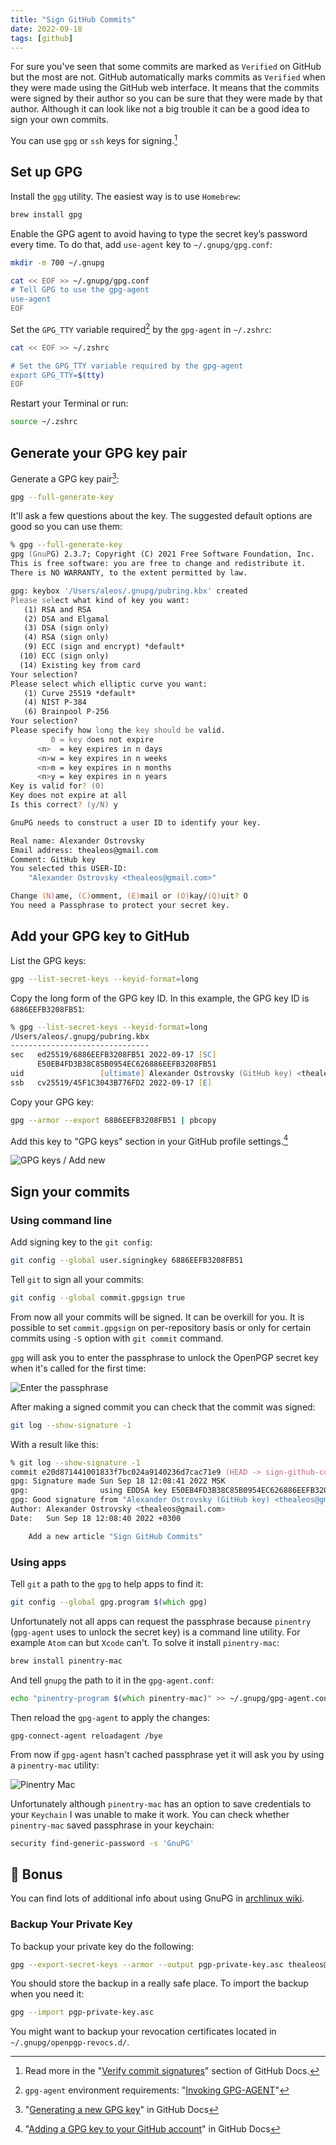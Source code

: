 ```yaml
---
title: "Sign GitHub Commits"
date: 2022-09-18
tags: [github]
---
```


For sure you've seen that some commits are marked as `Verified` on GitHub but the most are not. GitHub automatically marks commits as `Verified` when they were made using the GitHub web interface. It means that the commits were signed by their author so you can be sure that they were made by that author. Although it can look like not a big trouble it can be a good idea to sign your own commits.

You can use `gpg` or `ssh` keys for signing.[^verify-commit-signatures]

## Set up GPG

Install the [`gpg`][gnupg] utility. The easiest way is to use `Homebrew`:

```zsh
brew install gpg
```

Enable the GPG agent to avoid having to type the secret key’s password every time. To do that, add `use-agent` key to `~/.gnupg/gpg.conf`:

```zsh
mkdir -m 700 ~/.gnupg

cat << EOF >> ~/.gnupg/gpg.conf
# Tell GPG to use the gpg-agent
use-agent
EOF
```

Set the `GPG_TTY` variable required[^gpg-agent-env-requirements] by the `gpg-agent` in `~/.zshrc`:

```zsh
cat << EOF >> ~/.zshrc

# Set the GPG_TTY variable required by the gpg-agent
export GPG_TTY=$(tty)
EOF
```

Restart your Terminal or run:

```zsh
source ~/.zshrc
```

## Generate your GPG key pair

Generate a GPG key pair[^gen-new-gpg-key]:

```zsh
gpg --full-generate-key
```

It'll ask a few questions about the key. The suggested default options are good so you can use them:

```zsh
% gpg --full-generate-key
gpg (GnuPG) 2.3.7; Copyright (C) 2021 Free Software Foundation, Inc.
This is free software: you are free to change and redistribute it.
There is NO WARRANTY, to the extent permitted by law.

gpg: keybox '/Users/aleos/.gnupg/pubring.kbx' created
Please select what kind of key you want:
   (1) RSA and RSA
   (2) DSA and Elgamal
   (3) DSA (sign only)
   (4) RSA (sign only)
   (9) ECC (sign and encrypt) *default*
  (10) ECC (sign only)
  (14) Existing key from card
Your selection? 
Please select which elliptic curve you want:
   (1) Curve 25519 *default*
   (4) NIST P-384
   (6) Brainpool P-256
Your selection? 
Please specify how long the key should be valid.
         0 = key does not expire
      <n>  = key expires in n days
      <n>w = key expires in n weeks
      <n>m = key expires in n months
      <n>y = key expires in n years
Key is valid for? (0) 
Key does not expire at all
Is this correct? (y/N) y

GnuPG needs to construct a user ID to identify your key.

Real name: Alexander Ostrovsky
Email address: thealeos@gmail.com
Comment: GitHub key
You selected this USER-ID:
    "Alexander Ostrovsky <thealeos@gmail.com>"

Change (N)ame, (C)omment, (E)mail or (O)kay/(Q)uit? O
You need a Passphrase to protect your secret key.
```

## Add your GPG key to GitHub

List the GPG keys:

```zsh
gpg --list-secret-keys --keyid-format=long
```

Copy the long form of the GPG key ID. In this example, the GPG key ID is `6886EEFB3208FB51`:

```zsh
% gpg --list-secret-keys --keyid-format=long
/Users/aleos/.gnupg/pubring.kbx
-------------------------------
sec   ed25519/6886EEFB3208FB51 2022-09-17 [SC]
      E50EB4FD3B38C85B0954EC626886EEFB3208FB51
uid                 [ultimate] Alexander Ostrovsky (GitHub key) <thealeos@gmail.com>
ssb   cv25519/45F1C3043B776FD2 2022-09-17 [E]
```

Copy your GPG key:

```zsh
gpg --armor --export 6886EEFB3208FB51 | pbcopy
```

Add this key to "GPG keys" section in your GitHub profile settings.[^add-gpg-github]

![GPG keys / Add new](/docs/assets/sign-github-commits/github-gpg-keys-add-new.png)

## Sign your commits

### Using command line

Add signing key to the `git config`:

```zsh
git config --global user.signingkey 6886EEFB3208FB51
```

Tell `git` to sign all your commits:

```zsh
git config --global commit.gpgsign true
```

From now all your commits will be signed. It can be overkill for you. It is possible to set `commit.gpgsign` on per-repository basis or only for certain commits using `-S` option with `git commit` command.

`gpg` will ask you to enter the passphrase to unlock the OpenPGP secret key when it's called for the first time:

![Enter the passphrase](/docs/assets/sign-github-commits/passphrase-terminal.png)

After making a signed commit you can check that the commit was signed:

```zsh
git log --show-signature -1
```

With a result like this:

```zsh
% git log --show-signature -1
commit e20d871441001833f7bc024a9140236d7cac71e9 (HEAD -> sign-github-commits, origin/sign-github-commits)
gpg: Signature made Sun Sep 18 12:08:41 2022 MSK
gpg:                using EDDSA key E50EB4FD3B38C85B0954EC626886EEFB3208FB51
gpg: Good signature from "Alexander Ostrovsky (GitHub key) <thealeos@gmail.com>" [ultimate]
Author: Alexander Ostrovsky <thealeos@gmail.com>
Date:   Sun Sep 18 12:08:40 2022 +0300

    Add a new article "Sign GitHub Commits"
```

### Using apps

Tell `git` a path to the `gpg` to help apps to find it:

```zsh
git config --global gpg.program $(which gpg)
```

Unfortunately not all apps can request the passphrase because `pinentry` (`gpg-agent` uses to unlock the secret key) is a command line utility. For example `Atom` can but `Xcode` can't. To solve it install `pinentry-mac`:

```zsh
brew install pinentry-mac
```

And tell `gnupg` the path to it in the `gpg-agent.conf`:

```zsh
echo "pinentry-program $(which pinentry-mac)" >> ~/.gnupg/gpg-agent.conf
```

Then reload the `gpg-agent` to apply the changes:

```zshrc
gpg-connect-agent reloadagent /bye
```

From now if `gpg-agent` hasn't cached passphrase yet it will ask you by using a `pinentry-mac` utility:

![Pinentry Mac](/docs/assets/sign-github-commits/pinentry-mac.png)

Unfortunately although `pinentry-mac` has an option to save credentials to your `Keychain` I was unable to make it work. You can check whether `pinentry-mac` saved passphrase in your keychain:

```zsh
security find-generic-password -s 'GnuPG'
```

## 🎁 Bonus

You can find lots of additional info about using GnuPG in [archlinux wiki][archlinux-gnupg].

### Backup Your Private Key

To backup your private key do the following:

```zsh
gpg --export-secret-keys --armor --output pgp-private-key.asc thealeos@gmail.com
```

You should store the backup in a really safe place. To import the backup when you need it:

```zsh
gpg --import pgp-private-key.asc
```

You might want to backup your revocation certificates located in `~/.gnupg/openpgp-revocs.d/`. 




[github-docs]: https://docs.github.com/en/authentication/managing-commit-signature-verification "Verify commit signatures"
[gnupg]: https://www.gnupg.org "GnuPG"
[invoking-gpg-agent]: https://www.gnupg.org/documentation/manuals/gnupg/Invoking-GPG_002dAGENT.html "Invoking GPG-AGENT"
[generating-a-new-gpg-key]: https://docs.github.com/en/authentication/managing-commit-signature-verification/generating-a-new-gpg-key "Generating a new GPG key"
[add-gpg-github]: https://docs.github.com/en/authentication/managing-commit-signature-verification/adding-a-gpg-key-to-your-github-account "Adding a GPG key to your GitHub account"
[archlinux-gnupg]: https://wiki.archlinux.org/title/GnuPG "GnuPG"

[^verify-commit-signatures]: Read more in the "[Verify commit signatures][github-docs]" section of GitHub Docs.
[^gpg-agent-env-requirements]: `gpg-agent` environment requirements: "[Invoking GPG-AGENT][invoking-gpg-agent]"
[^gen-new-gpg-key]: "[Generating a new GPG key][generating-a-new-gpg-key]" in GitHub Docs
[^add-gpg-github]: "[Adding a GPG key to your GitHub account][add-gpg-github]" in GitHub Docs
